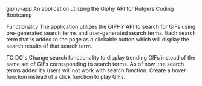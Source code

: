 giphy-app
An application utilizing the Giphy API for Rutgers Coding Bootcamp


Functionality
The application utilizes the GIPHY API to search for GIFs using pre-generated search terms and user-generated search terms.
Each search term that is added to the page as a clickable button which will display the search results of that search term.

TO DO's
Change search functionality to display trending GIFs instead of the same set of GIFs corresponding to search terms.
As of now, the search terms added by users will not work with search function.
Create a hover function instead of a click function to play GIFs.

